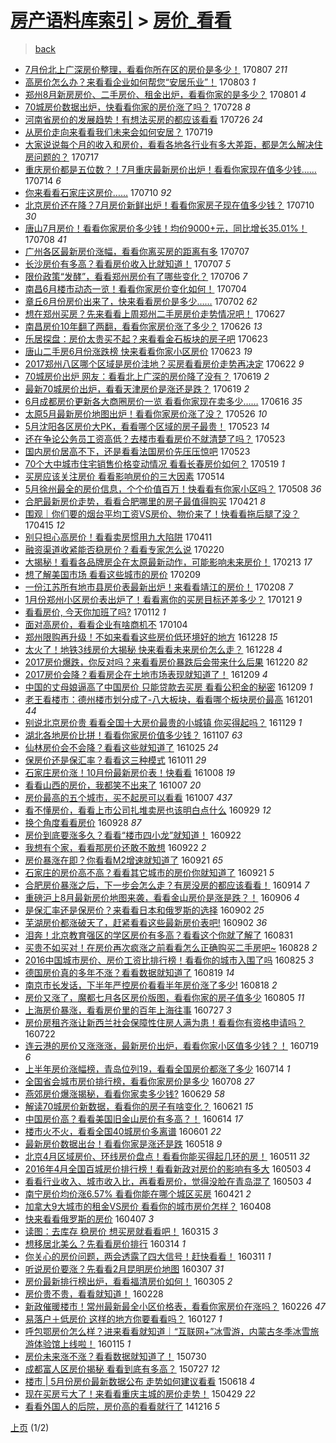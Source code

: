 [房产语料库索引](../../README.md)  > [房价_看看](房价_看看.md)
====
> [back](../README.md)

- [7月份北上广深房价整理，看看你所在区的房价是多少！](http://jkwz.applinzi.com/ittc/6999011529864004624.html#7%E6%9C%88%E4%BB%BD%E5%8C%97%E4%B8%8A%E5%B9%BF%E6%B7%B1%E6%88%BF%E4%BB%B7%E6%95%B4%E7%90%86%EF%BC%8C%E7%9C%8B%E7%9C%8B%E4%BD%A0%E6%89%80%E5%9C%A8%E5%8C%BA%E7%9A%84%E6%88%BF%E4%BB%B7%E6%98%AF%E5%A4%9A%E5%B0%91%EF%BC%81) 170807 *211* 
- [高房价怎么办？来看看企业如何帮您“安居乐业”！](http://jkwz.applinzi.com/ittc/6997655738905003024.html#%E9%AB%98%E6%88%BF%E4%BB%B7%E6%80%8E%E4%B9%88%E5%8A%9E%EF%BC%9F%E6%9D%A5%E7%9C%8B%E7%9C%8B%E4%BC%81%E4%B8%9A%E5%A6%82%E4%BD%95%E5%B8%AE%E6%82%A8%E2%80%9C%E5%AE%89%E5%B1%85%E4%B9%90%E4%B8%9A%E2%80%9D%EF%BC%81) 170803 *1* 
- [郑州8月新房房价、二手房价、租金出炉，看看你家的是多少？](http://jkwz.applinzi.com/ittc/6996923006172267537.html#%E9%83%91%E5%B7%9E8%E6%9C%88%E6%96%B0%E6%88%BF%E6%88%BF%E4%BB%B7%E3%80%81%E4%BA%8C%E6%89%8B%E6%88%BF%E4%BB%B7%E3%80%81%E7%A7%9F%E9%87%91%E5%87%BA%E7%82%89%EF%BC%8C%E7%9C%8B%E7%9C%8B%E4%BD%A0%E5%AE%B6%E7%9A%84%E6%98%AF%E5%A4%9A%E5%B0%91%EF%BC%9F) 170801 *4* 
- [70城房价数据出炉，快看看你家的房价涨了吗？](http://jkwz.applinzi.com/ittc/6995281346698937361.html#70%E5%9F%8E%E6%88%BF%E4%BB%B7%E6%95%B0%E6%8D%AE%E5%87%BA%E7%82%89%EF%BC%8C%E5%BF%AB%E7%9C%8B%E7%9C%8B%E4%BD%A0%E5%AE%B6%E7%9A%84%E6%88%BF%E4%BB%B7%E6%B6%A8%E4%BA%86%E5%90%97%EF%BC%9F) 170728 *8* 
- [河南省房价的发展趋势！有想法买房的都应该看看](http://jkwz.applinzi.com/ittc/6994569409912636433.html#%E6%B2%B3%E5%8D%97%E7%9C%81%E6%88%BF%E4%BB%B7%E7%9A%84%E5%8F%91%E5%B1%95%E8%B6%8B%E5%8A%BF%EF%BC%81%E6%9C%89%E6%83%B3%E6%B3%95%E4%B9%B0%E6%88%BF%E7%9A%84%E9%83%BD%E5%BA%94%E8%AF%A5%E7%9C%8B%E7%9C%8B) 170726 *24* 
- [从房价走向来看看我们未来会如何安居？](http://jkwz.applinzi.com/ittc/6992059319494116368.html#%E4%BB%8E%E6%88%BF%E4%BB%B7%E8%B5%B0%E5%90%91%E6%9D%A5%E7%9C%8B%E7%9C%8B%E6%88%91%E4%BB%AC%E6%9C%AA%E6%9D%A5%E4%BC%9A%E5%A6%82%E4%BD%95%E5%AE%89%E5%B1%85%EF%BC%9F) 170719  
- [大家说说每个月的收入和房价，看看各地各行业有多大差距，都是怎么解决住房问题的？](http://jkwz.applinzi.com/ittc/6991216980202619920.html#%E5%A4%A7%E5%AE%B6%E8%AF%B4%E8%AF%B4%E6%AF%8F%E4%B8%AA%E6%9C%88%E7%9A%84%E6%94%B6%E5%85%A5%E5%92%8C%E6%88%BF%E4%BB%B7%EF%BC%8C%E7%9C%8B%E7%9C%8B%E5%90%84%E5%9C%B0%E5%90%84%E8%A1%8C%E4%B8%9A%E6%9C%89%E5%A4%9A%E5%A4%A7%E5%B7%AE%E8%B7%9D%EF%BC%8C%E9%83%BD%E6%98%AF%E6%80%8E%E4%B9%88%E8%A7%A3%E5%86%B3%E4%BD%8F%E6%88%BF%E9%97%AE%E9%A2%98%E7%9A%84%EF%BC%9F) 170717  
- [重庆房价都是五位数？！7月重庆最新房价出炉！看看你家现在值多少钱……](http://jkwz.applinzi.com/ittc/6990134125766640656.html#%E9%87%8D%E5%BA%86%E6%88%BF%E4%BB%B7%E9%83%BD%E6%98%AF%E4%BA%94%E4%BD%8D%E6%95%B0%EF%BC%9F%EF%BC%817%E6%9C%88%E9%87%8D%E5%BA%86%E6%9C%80%E6%96%B0%E6%88%BF%E4%BB%B7%E5%87%BA%E7%82%89%EF%BC%81%E7%9C%8B%E7%9C%8B%E4%BD%A0%E5%AE%B6%E7%8E%B0%E5%9C%A8%E5%80%BC%E5%A4%9A%E5%B0%91%E9%92%B1%E2%80%A6%E2%80%A6) 170714 *6* 
- [你来看看石家庄这房价……](http://jkwz.applinzi.com/ittc/6988731239383958545.html#%E4%BD%A0%E6%9D%A5%E7%9C%8B%E7%9C%8B%E7%9F%B3%E5%AE%B6%E5%BA%84%E8%BF%99%E6%88%BF%E4%BB%B7%E2%80%A6%E2%80%A6) 170710 *92* 
- [北京房价还在降？7月房价新鲜出炉！看看你家房子现在值多少钱？](http://jkwz.applinzi.com/ittc/6988674612861600772.html#%E5%8C%97%E4%BA%AC%E6%88%BF%E4%BB%B7%E8%BF%98%E5%9C%A8%E9%99%8D%EF%BC%9F7%E6%9C%88%E6%88%BF%E4%BB%B7%E6%96%B0%E9%B2%9C%E5%87%BA%E7%82%89%EF%BC%81%E7%9C%8B%E7%9C%8B%E4%BD%A0%E5%AE%B6%E6%88%BF%E5%AD%90%E7%8E%B0%E5%9C%A8%E5%80%BC%E5%A4%9A%E5%B0%91%E9%92%B1%EF%BC%9F) 170710 *30* 
- [唐山7月房价！看看你家房价多少钱！均价9000+元，同比增长35.01%！](http://jkwz.applinzi.com/ittc/6987972591921677328.html#%E5%94%90%E5%B1%B17%E6%9C%88%E6%88%BF%E4%BB%B7%EF%BC%81%E7%9C%8B%E7%9C%8B%E4%BD%A0%E5%AE%B6%E6%88%BF%E4%BB%B7%E5%A4%9A%E5%B0%91%E9%92%B1%EF%BC%81%E5%9D%87%E4%BB%B79000%2B%E5%85%83%EF%BC%8C%E5%90%8C%E6%AF%94%E5%A2%9E%E9%95%BF35.01%25%EF%BC%81) 170708 *41* 
- [广州各区最新房价涨幅，看看你离买房的距离有多](http://jkwz.applinzi.com/ittc/6987566852778492933.html#%E5%B9%BF%E5%B7%9E%E5%90%84%E5%8C%BA%E6%9C%80%E6%96%B0%E6%88%BF%E4%BB%B7%E6%B6%A8%E5%B9%85%EF%BC%8C%E7%9C%8B%E7%9C%8B%E4%BD%A0%E7%A6%BB%E4%B9%B0%E6%88%BF%E7%9A%84%E8%B7%9D%E7%A6%BB%E6%9C%89%E5%A4%9A) 170707  
- [长沙房价有多高？看看房价收入比就知道！](http://jkwz.applinzi.com/ittc/6987552683542971396.html#%E9%95%BF%E6%B2%99%E6%88%BF%E4%BB%B7%E6%9C%89%E5%A4%9A%E9%AB%98%EF%BC%9F%E7%9C%8B%E7%9C%8B%E6%88%BF%E4%BB%B7%E6%94%B6%E5%85%A5%E6%AF%94%E5%B0%B1%E7%9F%A5%E9%81%93%EF%BC%81) 170707 *5* 
- [限价政策“发酵”，看看郑州房价有了哪些变化？](http://jkwz.applinzi.com/ittc/6987263790910276624.html#%E9%99%90%E4%BB%B7%E6%94%BF%E7%AD%96%E2%80%9C%E5%8F%91%E9%85%B5%E2%80%9D%EF%BC%8C%E7%9C%8B%E7%9C%8B%E9%83%91%E5%B7%9E%E6%88%BF%E4%BB%B7%E6%9C%89%E4%BA%86%E5%93%AA%E4%BA%9B%E5%8F%98%E5%8C%96%EF%BC%9F) 170706 *7* 
- [南昌6月楼市动态一览！看看你家房价变化如何！](http://jkwz.applinzi.com/ittc/6986496504595219461.html#%E5%8D%97%E6%98%8C6%E6%9C%88%E6%A5%BC%E5%B8%82%E5%8A%A8%E6%80%81%E4%B8%80%E8%A7%88%EF%BC%81%E7%9C%8B%E7%9C%8B%E4%BD%A0%E5%AE%B6%E6%88%BF%E4%BB%B7%E5%8F%98%E5%8C%96%E5%A6%82%E4%BD%95%EF%BC%81) 170704  
- [章丘6月份房价出来了，快来看看房价是多少……](http://jkwz.applinzi.com/ittc/6985653812692780036.html#%E7%AB%A0%E4%B8%986%E6%9C%88%E4%BB%BD%E6%88%BF%E4%BB%B7%E5%87%BA%E6%9D%A5%E4%BA%86%EF%BC%8C%E5%BF%AB%E6%9D%A5%E7%9C%8B%E7%9C%8B%E6%88%BF%E4%BB%B7%E6%98%AF%E5%A4%9A%E5%B0%91%E2%80%A6%E2%80%A6) 170702 *62* 
- [想在郑州买房？先来看看上周郑州二手房房价走势情况吧！](http://jkwz.applinzi.com/ittc/6983781991513064452.html#%E6%83%B3%E5%9C%A8%E9%83%91%E5%B7%9E%E4%B9%B0%E6%88%BF%EF%BC%9F%E5%85%88%E6%9D%A5%E7%9C%8B%E7%9C%8B%E4%B8%8A%E5%91%A8%E9%83%91%E5%B7%9E%E4%BA%8C%E6%89%8B%E6%88%BF%E6%88%BF%E4%BB%B7%E8%B5%B0%E5%8A%BF%E6%83%85%E5%86%B5%E5%90%A7%EF%BC%81) 170627  
- [南昌房价10年翻了两翻，看看你家房价涨了多少？](http://jkwz.applinzi.com/ittc/6983532486377079812.html#%E5%8D%97%E6%98%8C%E6%88%BF%E4%BB%B710%E5%B9%B4%E7%BF%BB%E4%BA%86%E4%B8%A4%E7%BF%BB%EF%BC%8C%E7%9C%8B%E7%9C%8B%E4%BD%A0%E5%AE%B6%E6%88%BF%E4%BB%B7%E6%B6%A8%E4%BA%86%E5%A4%9A%E5%B0%91%EF%BC%9F) 170626 *13* 
- [乐居探盘：房价太贵买不起？来看看金石板块的房子吧](http://jkwz.applinzi.com/ittc/6982391780874912772.html#%E4%B9%90%E5%B1%85%E6%8E%A2%E7%9B%98%EF%BC%9A%E6%88%BF%E4%BB%B7%E5%A4%AA%E8%B4%B5%E4%B9%B0%E4%B8%8D%E8%B5%B7%EF%BC%9F%E6%9D%A5%E7%9C%8B%E7%9C%8B%E9%87%91%E7%9F%B3%E6%9D%BF%E5%9D%97%E7%9A%84%E6%88%BF%E5%AD%90%E5%90%A7) 170623  
- [唐山二手房6月份涨跌榜 快来看看你家小区房价](http://jkwz.applinzi.com/ittc/6982333783029056516.html#%E5%94%90%E5%B1%B1%E4%BA%8C%E6%89%8B%E6%88%BF6%E6%9C%88%E4%BB%BD%E6%B6%A8%E8%B7%8C%E6%A6%9C+%E5%BF%AB%E6%9D%A5%E7%9C%8B%E7%9C%8B%E4%BD%A0%E5%AE%B6%E5%B0%8F%E5%8C%BA%E6%88%BF%E4%BB%B7) 170623 *19* 
- [2017郑州八区哪个区域是房价洼地？买房看看房价走势再决定](http://jkwz.applinzi.com/ittc/6981920665744458756.html#2017%E9%83%91%E5%B7%9E%E5%85%AB%E5%8C%BA%E5%93%AA%E4%B8%AA%E5%8C%BA%E5%9F%9F%E6%98%AF%E6%88%BF%E4%BB%B7%E6%B4%BC%E5%9C%B0%EF%BC%9F%E4%B9%B0%E6%88%BF%E7%9C%8B%E7%9C%8B%E6%88%BF%E4%BB%B7%E8%B5%B0%E5%8A%BF%E5%86%8D%E5%86%B3%E5%AE%9A) 170622 *9* 
- [70城房价出炉 网友：看看北上广深的房价降了没有？](http://jkwz.applinzi.com/ittc/6980998562513945604.html#70%E5%9F%8E%E6%88%BF%E4%BB%B7%E5%87%BA%E7%82%89+%E7%BD%91%E5%8F%8B%EF%BC%9A%E7%9C%8B%E7%9C%8B%E5%8C%97%E4%B8%8A%E5%B9%BF%E6%B7%B1%E7%9A%84%E6%88%BF%E4%BB%B7%E9%99%8D%E4%BA%86%E6%B2%A1%E6%9C%89%EF%BC%9F) 170619 *2* 
- [最新70城房价出炉，看看天津房价是涨还是跌？](http://jkwz.applinzi.com/ittc/6980956560430728197.html#%E6%9C%80%E6%96%B070%E5%9F%8E%E6%88%BF%E4%BB%B7%E5%87%BA%E7%82%89%EF%BC%8C%E7%9C%8B%E7%9C%8B%E5%A4%A9%E6%B4%A5%E6%88%BF%E4%BB%B7%E6%98%AF%E6%B6%A8%E8%BF%98%E6%98%AF%E8%B7%8C%EF%BC%9F) 170619 *2* 
- [6月成都房价更新各大商圈房价一览 看看你家现在卖多少……](http://jkwz.applinzi.com/ittc/6979700292537811972.html#6%E6%9C%88%E6%88%90%E9%83%BD%E6%88%BF%E4%BB%B7%E6%9B%B4%E6%96%B0%E5%90%84%E5%A4%A7%E5%95%86%E5%9C%88%E6%88%BF%E4%BB%B7%E4%B8%80%E8%A7%88+%E7%9C%8B%E7%9C%8B%E4%BD%A0%E5%AE%B6%E7%8E%B0%E5%9C%A8%E5%8D%96%E5%A4%9A%E5%B0%91%E2%80%A6%E2%80%A6) 170616 *35* 
- [太原5月最新房价地图出炉！看看你家房价涨了没？](http://jkwz.applinzi.com/ittc/6971972924176073732.html#%E5%A4%AA%E5%8E%9F5%E6%9C%88%E6%9C%80%E6%96%B0%E6%88%BF%E4%BB%B7%E5%9C%B0%E5%9B%BE%E5%87%BA%E7%82%89%EF%BC%81%E7%9C%8B%E7%9C%8B%E4%BD%A0%E5%AE%B6%E6%88%BF%E4%BB%B7%E6%B6%A8%E4%BA%86%E6%B2%A1%EF%BC%9F) 170526 *10* 
- [5月沈阳各区房价大PK，看看哪个区域的房子最贵！](http://jkwz.applinzi.com/ittc/6970900868088988676.html#5%E6%9C%88%E6%B2%88%E9%98%B3%E5%90%84%E5%8C%BA%E6%88%BF%E4%BB%B7%E5%A4%A7PK%EF%BC%8C%E7%9C%8B%E7%9C%8B%E5%93%AA%E4%B8%AA%E5%8C%BA%E5%9F%9F%E7%9A%84%E6%88%BF%E5%AD%90%E6%9C%80%E8%B4%B5%EF%BC%81) 170523 *14* 
- [还在争论公务员工资高低？去楼市看看房价不就清楚了吗？](http://jkwz.applinzi.com/ittc/6970875167923241988.html#%E8%BF%98%E5%9C%A8%E4%BA%89%E8%AE%BA%E5%85%AC%E5%8A%A1%E5%91%98%E5%B7%A5%E8%B5%84%E9%AB%98%E4%BD%8E%EF%BC%9F%E5%8E%BB%E6%A5%BC%E5%B8%82%E7%9C%8B%E7%9C%8B%E6%88%BF%E4%BB%B7%E4%B8%8D%E5%B0%B1%E6%B8%85%E6%A5%9A%E4%BA%86%E5%90%97%EF%BC%9F) 170523  
- [国内房价居高不下，还是看看法国房价先压压惊吧](http://jkwz.applinzi.com/ittc/6970606183093109764.html#%E5%9B%BD%E5%86%85%E6%88%BF%E4%BB%B7%E5%B1%85%E9%AB%98%E4%B8%8D%E4%B8%8B%EF%BC%8C%E8%BF%98%E6%98%AF%E7%9C%8B%E7%9C%8B%E6%B3%95%E5%9B%BD%E6%88%BF%E4%BB%B7%E5%85%88%E5%8E%8B%E5%8E%8B%E6%83%8A%E5%90%A7) 170523  
- [70个大中城市住宅销售价格变动情况 看看长春房价如何？](http://jkwz.applinzi.com/ittc/6969311189099086852.html#70%E4%B8%AA%E5%A4%A7%E4%B8%AD%E5%9F%8E%E5%B8%82%E4%BD%8F%E5%AE%85%E9%94%80%E5%94%AE%E4%BB%B7%E6%A0%BC%E5%8F%98%E5%8A%A8%E6%83%85%E5%86%B5+%E7%9C%8B%E7%9C%8B%E9%95%BF%E6%98%A5%E6%88%BF%E4%BB%B7%E5%A6%82%E4%BD%95%EF%BC%9F) 170519 *1* 
- [买房应该关注房价 看看影响房价的三大因素](http://jkwz.applinzi.com/ittc/6967631825001251845.html#%E4%B9%B0%E6%88%BF%E5%BA%94%E8%AF%A5%E5%85%B3%E6%B3%A8%E6%88%BF%E4%BB%B7+%E7%9C%8B%E7%9C%8B%E5%BD%B1%E5%93%8D%E6%88%BF%E4%BB%B7%E7%9A%84%E4%B8%89%E5%A4%A7%E5%9B%A0%E7%B4%A0) 170514  
- [5月徐州最全的房价信息，个个价值百万！快看看有你家小区吗？](http://jkwz.applinzi.com/ittc/6965352910379549701.html#5%E6%9C%88%E5%BE%90%E5%B7%9E%E6%9C%80%E5%85%A8%E7%9A%84%E6%88%BF%E4%BB%B7%E4%BF%A1%E6%81%AF%EF%BC%8C%E4%B8%AA%E4%B8%AA%E4%BB%B7%E5%80%BC%E7%99%BE%E4%B8%87%EF%BC%81%E5%BF%AB%E7%9C%8B%E7%9C%8B%E6%9C%89%E4%BD%A0%E5%AE%B6%E5%B0%8F%E5%8C%BA%E5%90%97%EF%BC%9F) 170508 *36* 
- [合肥最新房价走势，看看合肥哪里的房子最值得购买](http://jkwz.applinzi.com/ittc/6958909140863812613.html#%E5%90%88%E8%82%A5%E6%9C%80%E6%96%B0%E6%88%BF%E4%BB%B7%E8%B5%B0%E5%8A%BF%EF%BC%8C%E7%9C%8B%E7%9C%8B%E5%90%88%E8%82%A5%E5%93%AA%E9%87%8C%E7%9A%84%E6%88%BF%E5%AD%90%E6%9C%80%E5%80%BC%E5%BE%97%E8%B4%AD%E4%B9%B0) 170421 *8* 
- [围观｜你们要的烟台平均工资VS房价、物价来了！快看看拖后腿了没？](http://jkwz.applinzi.com/ittc/6956767148008539141.html#%E5%9B%B4%E8%A7%82%EF%BD%9C%E4%BD%A0%E4%BB%AC%E8%A6%81%E7%9A%84%E7%83%9F%E5%8F%B0%E5%B9%B3%E5%9D%87%E5%B7%A5%E8%B5%84VS%E6%88%BF%E4%BB%B7%E3%80%81%E7%89%A9%E4%BB%B7%E6%9D%A5%E4%BA%86%EF%BC%81%E5%BF%AB%E7%9C%8B%E7%9C%8B%E6%8B%96%E5%90%8E%E8%85%BF%E4%BA%86%E6%B2%A1%EF%BC%9F) 170415 *12* 
- [别只担心高房价！看看卖房惯用九大陷阱](http://jkwz.applinzi.com/ittc/6955289101283623940.html#%E5%88%AB%E5%8F%AA%E6%8B%85%E5%BF%83%E9%AB%98%E6%88%BF%E4%BB%B7%EF%BC%81%E7%9C%8B%E7%9C%8B%E5%8D%96%E6%88%BF%E6%83%AF%E7%94%A8%E4%B9%9D%E5%A4%A7%E9%99%B7%E9%98%B1) 170411  
- [融资渠道收紧能否稳房价？看看专家怎么说](http://jkwz.applinzi.com/ittc/6936781783365583877.html#%E8%9E%8D%E8%B5%84%E6%B8%A0%E9%81%93%E6%94%B6%E7%B4%A7%E8%83%BD%E5%90%A6%E7%A8%B3%E6%88%BF%E4%BB%B7%EF%BC%9F%E7%9C%8B%E7%9C%8B%E4%B8%93%E5%AE%B6%E6%80%8E%E4%B9%88%E8%AF%B4) 170220  
- [大揭秘！看看各品牌房企在太原最新动作，可能影响未来房价！](http://jkwz.applinzi.com/ittc/6934053788888597509.html#%E5%A4%A7%E6%8F%AD%E7%A7%98%EF%BC%81%E7%9C%8B%E7%9C%8B%E5%90%84%E5%93%81%E7%89%8C%E6%88%BF%E4%BC%81%E5%9C%A8%E5%A4%AA%E5%8E%9F%E6%9C%80%E6%96%B0%E5%8A%A8%E4%BD%9C%EF%BC%8C%E5%8F%AF%E8%83%BD%E5%BD%B1%E5%93%8D%E6%9C%AA%E6%9D%A5%E6%88%BF%E4%BB%B7%EF%BC%81) 170213 *17* 
- [想了解美国市场 看看这些城市的房价](http://jkwz.applinzi.com/ittc/6932565566719263749.html#%E6%83%B3%E4%BA%86%E8%A7%A3%E7%BE%8E%E5%9B%BD%E5%B8%82%E5%9C%BA+%E7%9C%8B%E7%9C%8B%E8%BF%99%E4%BA%9B%E5%9F%8E%E5%B8%82%E7%9A%84%E6%88%BF%E4%BB%B7) 170209  
- [一份江苏所有地市县房价表最新出炉！来看看靖江的房价！](http://jkwz.applinzi.com/ittc/6932307036384789508.html#%E4%B8%80%E4%BB%BD%E6%B1%9F%E8%8B%8F%E6%89%80%E6%9C%89%E5%9C%B0%E5%B8%82%E5%8E%BF%E6%88%BF%E4%BB%B7%E8%A1%A8%E6%9C%80%E6%96%B0%E5%87%BA%E7%82%89%EF%BC%81%E6%9D%A5%E7%9C%8B%E7%9C%8B%E9%9D%96%E6%B1%9F%E7%9A%84%E6%88%BF%E4%BB%B7%EF%BC%81) 170208 *7* 
- [1月份郑州小区房价表出炉了！看看离你的买房目标还差多少？](http://jkwz.applinzi.com/ittc/6925524734866621445.html#1%E6%9C%88%E4%BB%BD%E9%83%91%E5%B7%9E%E5%B0%8F%E5%8C%BA%E6%88%BF%E4%BB%B7%E8%A1%A8%E5%87%BA%E7%82%89%E4%BA%86%EF%BC%81%E7%9C%8B%E7%9C%8B%E7%A6%BB%E4%BD%A0%E7%9A%84%E4%B9%B0%E6%88%BF%E7%9B%AE%E6%A0%87%E8%BF%98%E5%B7%AE%E5%A4%9A%E5%B0%91%EF%BC%9F) 170121 *9* 
- [看看房价, 今天你加班了吗?](http://jkwz.applinzi.com/ittc/6922184459511399428.html#%E7%9C%8B%E7%9C%8B%E6%88%BF%E4%BB%B7%2C+%E4%BB%8A%E5%A4%A9%E4%BD%A0%E5%8A%A0%E7%8F%AD%E4%BA%86%E5%90%97%3F) 170112 *1* 
- [面对高房价，看看企业有啥商机不](http://jkwz.applinzi.com/ittc/6919319212228346884.html#%E9%9D%A2%E5%AF%B9%E9%AB%98%E6%88%BF%E4%BB%B7%EF%BC%8C%E7%9C%8B%E7%9C%8B%E4%BC%81%E4%B8%9A%E6%9C%89%E5%95%A5%E5%95%86%E6%9C%BA%E4%B8%8D) 170104  
- [郑州限购再升级！不如来看看这些房价低环境好的地方](http://jkwz.applinzi.com/ittc/6916635744872694788.html#%E9%83%91%E5%B7%9E%E9%99%90%E8%B4%AD%E5%86%8D%E5%8D%87%E7%BA%A7%EF%BC%81%E4%B8%8D%E5%A6%82%E6%9D%A5%E7%9C%8B%E7%9C%8B%E8%BF%99%E4%BA%9B%E6%88%BF%E4%BB%B7%E4%BD%8E%E7%8E%AF%E5%A2%83%E5%A5%BD%E7%9A%84%E5%9C%B0%E6%96%B9) 161228 *15* 
- [太火了！地铁3线房价大揭秘 快来看看未来房价怎么走？](http://jkwz.applinzi.com/ittc/6916604501833548804.html#%E5%A4%AA%E7%81%AB%E4%BA%86%EF%BC%81%E5%9C%B0%E9%93%813%E7%BA%BF%E6%88%BF%E4%BB%B7%E5%A4%A7%E6%8F%AD%E7%A7%98+%E5%BF%AB%E6%9D%A5%E7%9C%8B%E7%9C%8B%E6%9C%AA%E6%9D%A5%E6%88%BF%E4%BB%B7%E6%80%8E%E4%B9%88%E8%B5%B0%EF%BC%9F) 161228 *4* 
- [2017房价爆跌，你反对吗？来看看房价暴跌后会带来什么后果](http://jkwz.applinzi.com/ittc/6911158410203890692.html#2017%E6%88%BF%E4%BB%B7%E7%88%86%E8%B7%8C%EF%BC%8C%E4%BD%A0%E5%8F%8D%E5%AF%B9%E5%90%97%EF%BC%9F%E6%9D%A5%E7%9C%8B%E7%9C%8B%E6%88%BF%E4%BB%B7%E6%9A%B4%E8%B7%8C%E5%90%8E%E4%BC%9A%E5%B8%A6%E6%9D%A5%E4%BB%80%E4%B9%88%E5%90%8E%E6%9E%9C) 161220 *82* 
- [2017房价会降？看看房企在土地市场表现就知道了！](http://jkwz.applinzi.com/ittc/6909659563501814789.html#2017%E6%88%BF%E4%BB%B7%E4%BC%9A%E9%99%8D%EF%BC%9F%E7%9C%8B%E7%9C%8B%E6%88%BF%E4%BC%81%E5%9C%A8%E5%9C%9F%E5%9C%B0%E5%B8%82%E5%9C%BA%E8%A1%A8%E7%8E%B0%E5%B0%B1%E7%9F%A5%E9%81%93%E4%BA%86%EF%BC%81) 161209 *4* 
- [中国的丈母娘逼高了中国房价 只能贷款去买房 看看公积金的秘密](http://jkwz.applinzi.com/ittc/6905958083976496132.html#%E4%B8%AD%E5%9B%BD%E7%9A%84%E4%B8%88%E6%AF%8D%E5%A8%98%E9%80%BC%E9%AB%98%E4%BA%86%E4%B8%AD%E5%9B%BD%E6%88%BF%E4%BB%B7+%E5%8F%AA%E8%83%BD%E8%B4%B7%E6%AC%BE%E5%8E%BB%E4%B9%B0%E6%88%BF+%E7%9C%8B%E7%9C%8B%E5%85%AC%E7%A7%AF%E9%87%91%E7%9A%84%E7%A7%98%E5%AF%86) 161209 *1* 
- [老王看楼市：德州楼市划分成了-八大板块，看看哪个板块房价最高](http://jkwz.applinzi.com/ittc/6906779424334021637.html#%E8%80%81%E7%8E%8B%E7%9C%8B%E6%A5%BC%E5%B8%82%EF%BC%9A%E5%BE%B7%E5%B7%9E%E6%A5%BC%E5%B8%82%E5%88%92%E5%88%86%E6%88%90%E4%BA%86-%E5%85%AB%E5%A4%A7%E6%9D%BF%E5%9D%97%EF%BC%8C%E7%9C%8B%E7%9C%8B%E5%93%AA%E4%B8%AA%E6%9D%BF%E5%9D%97%E6%88%BF%E4%BB%B7%E6%9C%80%E9%AB%98) 161201 *44* 
- [别说北京房价贵 看看全国十大房价最贵的小城镇 你买得起吗？](http://jkwz.applinzi.com/ittc/6905866591303894021.html#%E5%88%AB%E8%AF%B4%E5%8C%97%E4%BA%AC%E6%88%BF%E4%BB%B7%E8%B4%B5+%E7%9C%8B%E7%9C%8B%E5%85%A8%E5%9B%BD%E5%8D%81%E5%A4%A7%E6%88%BF%E4%BB%B7%E6%9C%80%E8%B4%B5%E7%9A%84%E5%B0%8F%E5%9F%8E%E9%95%87+%E4%BD%A0%E4%B9%B0%E5%BE%97%E8%B5%B7%E5%90%97%EF%BC%9F) 161129 *1* 
- [湖北各地房价比拼！看看你家房价值多少钱？](http://jkwz.applinzi.com/ittc/6897775527204504581.html#%E6%B9%96%E5%8C%97%E5%90%84%E5%9C%B0%E6%88%BF%E4%BB%B7%E6%AF%94%E6%8B%BC%EF%BC%81%E7%9C%8B%E7%9C%8B%E4%BD%A0%E5%AE%B6%E6%88%BF%E4%BB%B7%E5%80%BC%E5%A4%9A%E5%B0%91%E9%92%B1%EF%BC%9F) 161107 *63* 
- [仙林房价会不会降？看看这些就知道了](http://jkwz.applinzi.com/ittc/6893045479595574276.html#%E4%BB%99%E6%9E%97%E6%88%BF%E4%BB%B7%E4%BC%9A%E4%B8%8D%E4%BC%9A%E9%99%8D%EF%BC%9F%E7%9C%8B%E7%9C%8B%E8%BF%99%E4%BA%9B%E5%B0%B1%E7%9F%A5%E9%81%93%E4%BA%86) 161025 *24* 
- [保房价还是保汇率？看看这三种模式](http://jkwz.applinzi.com/ittc/6887695688091059205.html#%E4%BF%9D%E6%88%BF%E4%BB%B7%E8%BF%98%E6%98%AF%E4%BF%9D%E6%B1%87%E7%8E%87%EF%BC%9F%E7%9C%8B%E7%9C%8B%E8%BF%99%E4%B8%89%E7%A7%8D%E6%A8%A1%E5%BC%8F) 161011 *29* 
- [石家庄房价涨！10月份最新房价表！快看看](http://jkwz.applinzi.com/ittc/6886638909940827141.html#%E7%9F%B3%E5%AE%B6%E5%BA%84%E6%88%BF%E4%BB%B7%E6%B6%A8%EF%BC%8110%E6%9C%88%E4%BB%BD%E6%9C%80%E6%96%B0%E6%88%BF%E4%BB%B7%E8%A1%A8%EF%BC%81%E5%BF%AB%E7%9C%8B%E7%9C%8B) 161008 *19* 
- [看看山西的房价，我都笑不出来了](http://jkwz.applinzi.com/ittc/6886388406497575940.html#%E7%9C%8B%E7%9C%8B%E5%B1%B1%E8%A5%BF%E7%9A%84%E6%88%BF%E4%BB%B7%EF%BC%8C%E6%88%91%E9%83%BD%E7%AC%91%E4%B8%8D%E5%87%BA%E6%9D%A5%E4%BA%86) 161007 *20* 
- [房价最高的五个城市，买不起房可以看看](http://jkwz.applinzi.com/ittc/6886232066038957060.html#%E6%88%BF%E4%BB%B7%E6%9C%80%E9%AB%98%E7%9A%84%E4%BA%94%E4%B8%AA%E5%9F%8E%E5%B8%82%EF%BC%8C%E4%B9%B0%E4%B8%8D%E8%B5%B7%E6%88%BF%E5%8F%AF%E4%BB%A5%E7%9C%8B%E7%9C%8B) 161007 *437* 
- [看不懂房价，看看上市公司扎堆卖房也该明白点什么](http://jkwz.applinzi.com/ittc/6883206724676224004.html#%E7%9C%8B%E4%B8%8D%E6%87%82%E6%88%BF%E4%BB%B7%EF%BC%8C%E7%9C%8B%E7%9C%8B%E4%B8%8A%E5%B8%82%E5%85%AC%E5%8F%B8%E6%89%8E%E5%A0%86%E5%8D%96%E6%88%BF%E4%B9%9F%E8%AF%A5%E6%98%8E%E7%99%BD%E7%82%B9%E4%BB%80%E4%B9%88) 160929 *12* 
- [换个角度看看房价](http://jkwz.applinzi.com/ittc/6883054512163521541.html#%E6%8D%A2%E4%B8%AA%E8%A7%92%E5%BA%A6%E7%9C%8B%E7%9C%8B%E6%88%BF%E4%BB%B7) 160928 *87* 
- [房价到底要涨多久？看看“楼市四小龙”就知道！](http://jkwz.applinzi.com/ittc/6880623729503110148.html#%E6%88%BF%E4%BB%B7%E5%88%B0%E5%BA%95%E8%A6%81%E6%B6%A8%E5%A4%9A%E4%B9%85%EF%BC%9F%E7%9C%8B%E7%9C%8B%E2%80%9C%E6%A5%BC%E5%B8%82%E5%9B%9B%E5%B0%8F%E9%BE%99%E2%80%9D%E5%B0%B1%E7%9F%A5%E9%81%93%EF%BC%81) 160922  
- [我想有个家，看看那房价还敢不敢想](http://jkwz.applinzi.com/ittc/6880605486512079876.html#%E6%88%91%E6%83%B3%E6%9C%89%E4%B8%AA%E5%AE%B6%EF%BC%8C%E7%9C%8B%E7%9C%8B%E9%82%A3%E6%88%BF%E4%BB%B7%E8%BF%98%E6%95%A2%E4%B8%8D%E6%95%A2%E6%83%B3) 160922 *2* 
- [房价暴涨在即？你看看M2增速就知道了](http://jkwz.applinzi.com/ittc/6880379775729796100.html#%E6%88%BF%E4%BB%B7%E6%9A%B4%E6%B6%A8%E5%9C%A8%E5%8D%B3%EF%BC%9F%E4%BD%A0%E7%9C%8B%E7%9C%8BM2%E5%A2%9E%E9%80%9F%E5%B0%B1%E7%9F%A5%E9%81%93%E4%BA%86) 160921 *65* 
- [石家庄的房价高不高？看看其它城市的房价你就知道了](http://jkwz.applinzi.com/ittc/6880237366849045508.html#%E7%9F%B3%E5%AE%B6%E5%BA%84%E7%9A%84%E6%88%BF%E4%BB%B7%E9%AB%98%E4%B8%8D%E9%AB%98%EF%BC%9F%E7%9C%8B%E7%9C%8B%E5%85%B6%E5%AE%83%E5%9F%8E%E5%B8%82%E7%9A%84%E6%88%BF%E4%BB%B7%E4%BD%A0%E5%B0%B1%E7%9F%A5%E9%81%93%E4%BA%86) 160921 *5* 
- [合肥房价暴涨之后，下一步会怎么走？有房没房的都应该看看！](http://jkwz.applinzi.com/ittc/6877640664552047621.html#%E5%90%88%E8%82%A5%E6%88%BF%E4%BB%B7%E6%9A%B4%E6%B6%A8%E4%B9%8B%E5%90%8E%EF%BC%8C%E4%B8%8B%E4%B8%80%E6%AD%A5%E4%BC%9A%E6%80%8E%E4%B9%88%E8%B5%B0%EF%BC%9F%E6%9C%89%E6%88%BF%E6%B2%A1%E6%88%BF%E7%9A%84%E9%83%BD%E5%BA%94%E8%AF%A5%E7%9C%8B%E7%9C%8B%EF%BC%81) 160914 *7* 
- [重磅沪上8月最新房价地图来袭，看看金山房价是涨是跌？！](http://jkwz.applinzi.com/ittc/6874738731772298245.html#%E9%87%8D%E7%A3%85%E6%B2%AA%E4%B8%8A8%E6%9C%88%E6%9C%80%E6%96%B0%E6%88%BF%E4%BB%B7%E5%9C%B0%E5%9B%BE%E6%9D%A5%E8%A2%AD%EF%BC%8C%E7%9C%8B%E7%9C%8B%E9%87%91%E5%B1%B1%E6%88%BF%E4%BB%B7%E6%98%AF%E6%B6%A8%E6%98%AF%E8%B7%8C%EF%BC%9F%EF%BC%81) 160906 *4* 
- [是保汇率还是保房价？来看看日本和俄罗斯的选择](http://jkwz.applinzi.com/ittc/6873297361014621188.html#%E6%98%AF%E4%BF%9D%E6%B1%87%E7%8E%87%E8%BF%98%E6%98%AF%E4%BF%9D%E6%88%BF%E4%BB%B7%EF%BC%9F%E6%9D%A5%E7%9C%8B%E7%9C%8B%E6%97%A5%E6%9C%AC%E5%92%8C%E4%BF%84%E7%BD%97%E6%96%AF%E7%9A%84%E9%80%89%E6%8B%A9) 160902 *25* 
- [芜湖房价都涨破天了，赶紧看看这些最新房价表吧!](http://jkwz.applinzi.com/ittc/6873183495643464709.html#%E8%8A%9C%E6%B9%96%E6%88%BF%E4%BB%B7%E9%83%BD%E6%B6%A8%E7%A0%B4%E5%A4%A9%E4%BA%86%EF%BC%8C%E8%B5%B6%E7%B4%A7%E7%9C%8B%E7%9C%8B%E8%BF%99%E4%BA%9B%E6%9C%80%E6%96%B0%E6%88%BF%E4%BB%B7%E8%A1%A8%E5%90%A7%21) 160902 *36* 
- [泪奔！北京教育强区的学区房价有多高？看看这个你就了解了](http://jkwz.applinzi.com/ittc/6872588236689507332.html#%E6%B3%AA%E5%A5%94%EF%BC%81%E5%8C%97%E4%BA%AC%E6%95%99%E8%82%B2%E5%BC%BA%E5%8C%BA%E7%9A%84%E5%AD%A6%E5%8C%BA%E6%88%BF%E4%BB%B7%E6%9C%89%E5%A4%9A%E9%AB%98%EF%BC%9F%E7%9C%8B%E7%9C%8B%E8%BF%99%E4%B8%AA%E4%BD%A0%E5%B0%B1%E4%BA%86%E8%A7%A3%E4%BA%86) 160831  
- [买贵不如买对！在房价再次疯涨之前看看怎么正确购买二手房吧~](http://jkwz.applinzi.com/ittc/6871429841676665860.html#%E4%B9%B0%E8%B4%B5%E4%B8%8D%E5%A6%82%E4%B9%B0%E5%AF%B9%EF%BC%81%E5%9C%A8%E6%88%BF%E4%BB%B7%E5%86%8D%E6%AC%A1%E7%96%AF%E6%B6%A8%E4%B9%8B%E5%89%8D%E7%9C%8B%E7%9C%8B%E6%80%8E%E4%B9%88%E6%AD%A3%E7%A1%AE%E8%B4%AD%E4%B9%B0%E4%BA%8C%E6%89%8B%E6%88%BF%E5%90%A7%7E) 160828 *2* 
- [2016中国城市房价、房价工资比排行榜！看看你的城市入围了吗](http://jkwz.applinzi.com/ittc/6870373845856420868.html#2016%E4%B8%AD%E5%9B%BD%E5%9F%8E%E5%B8%82%E6%88%BF%E4%BB%B7%E3%80%81%E6%88%BF%E4%BB%B7%E5%B7%A5%E8%B5%84%E6%AF%94%E6%8E%92%E8%A1%8C%E6%A6%9C%EF%BC%81%E7%9C%8B%E7%9C%8B%E4%BD%A0%E7%9A%84%E5%9F%8E%E5%B8%82%E5%85%A5%E5%9B%B4%E4%BA%86%E5%90%97) 160825 *3* 
- [德国房价真的多年不涨？看看数据就知道了](http://jkwz.applinzi.com/ittc/6868049064523990021.html#%E5%BE%B7%E5%9B%BD%E6%88%BF%E4%BB%B7%E7%9C%9F%E7%9A%84%E5%A4%9A%E5%B9%B4%E4%B8%8D%E6%B6%A8%EF%BC%9F%E7%9C%8B%E7%9C%8B%E6%95%B0%E6%8D%AE%E5%B0%B1%E7%9F%A5%E9%81%93%E4%BA%86) 160819 *14* 
- [南京市长发话，下半年严控房价看看半年房价涨了多少!](http://jkwz.applinzi.com/ittc/6867621574739493893.html#%E5%8D%97%E4%BA%AC%E5%B8%82%E9%95%BF%E5%8F%91%E8%AF%9D%EF%BC%8C%E4%B8%8B%E5%8D%8A%E5%B9%B4%E4%B8%A5%E6%8E%A7%E6%88%BF%E4%BB%B7%E7%9C%8B%E7%9C%8B%E5%8D%8A%E5%B9%B4%E6%88%BF%E4%BB%B7%E6%B6%A8%E4%BA%86%E5%A4%9A%E5%B0%91%21) 160818 *2* 
- [房价又涨了，魔都七月各区房价版图，看看你家的房子值多少](http://jkwz.applinzi.com/ittc/6862890207258608644.html#%E6%88%BF%E4%BB%B7%E5%8F%88%E6%B6%A8%E4%BA%86%EF%BC%8C%E9%AD%94%E9%83%BD%E4%B8%83%E6%9C%88%E5%90%84%E5%8C%BA%E6%88%BF%E4%BB%B7%E7%89%88%E5%9B%BE%EF%BC%8C%E7%9C%8B%E7%9C%8B%E4%BD%A0%E5%AE%B6%E7%9A%84%E6%88%BF%E5%AD%90%E5%80%BC%E5%A4%9A%E5%B0%91) 160805 *11* 
- [上海房价暴涨，看看房价里的百年上海往事](http://jkwz.applinzi.com/ittc/6859664705194558468.html#%E4%B8%8A%E6%B5%B7%E6%88%BF%E4%BB%B7%E6%9A%B4%E6%B6%A8%EF%BC%8C%E7%9C%8B%E7%9C%8B%E6%88%BF%E4%BB%B7%E9%87%8C%E7%9A%84%E7%99%BE%E5%B9%B4%E4%B8%8A%E6%B5%B7%E5%BE%80%E4%BA%8B) 160727 *3* 
- [房价房租齐涨让新西兰社会保障性住房人满为患！看看你有资格申请吗？](http://jkwz.applinzi.com/ittc/6857672247661298692.html#%E6%88%BF%E4%BB%B7%E6%88%BF%E7%A7%9F%E9%BD%90%E6%B6%A8%E8%AE%A9%E6%96%B0%E8%A5%BF%E5%85%B0%E7%A4%BE%E4%BC%9A%E4%BF%9D%E9%9A%9C%E6%80%A7%E4%BD%8F%E6%88%BF%E4%BA%BA%E6%BB%A1%E4%B8%BA%E6%82%A3%EF%BC%81%E7%9C%8B%E7%9C%8B%E4%BD%A0%E6%9C%89%E8%B5%84%E6%A0%BC%E7%94%B3%E8%AF%B7%E5%90%97%EF%BC%9F) 160722  
- [连云港的房价又涨涨涨，最新房价出炉，看看你家小区值多少钱？！](http://jkwz.applinzi.com/ittc/6856513154531722245.html#%E8%BF%9E%E4%BA%91%E6%B8%AF%E7%9A%84%E6%88%BF%E4%BB%B7%E5%8F%88%E6%B6%A8%E6%B6%A8%E6%B6%A8%EF%BC%8C%E6%9C%80%E6%96%B0%E6%88%BF%E4%BB%B7%E5%87%BA%E7%82%89%EF%BC%8C%E7%9C%8B%E7%9C%8B%E4%BD%A0%E5%AE%B6%E5%B0%8F%E5%8C%BA%E5%80%BC%E5%A4%9A%E5%B0%91%E9%92%B1%EF%BC%9F%EF%BC%81) 160719 *6* 
- [上半年房价涨幅榜，青岛位列19，看看全国房价都涨了多少](http://jkwz.applinzi.com/ittc/6854764869211128836.html#%E4%B8%8A%E5%8D%8A%E5%B9%B4%E6%88%BF%E4%BB%B7%E6%B6%A8%E5%B9%85%E6%A6%9C%EF%BC%8C%E9%9D%92%E5%B2%9B%E4%BD%8D%E5%88%9719%EF%BC%8C%E7%9C%8B%E7%9C%8B%E5%85%A8%E5%9B%BD%E6%88%BF%E4%BB%B7%E9%83%BD%E6%B6%A8%E4%BA%86%E5%A4%9A%E5%B0%91) 160714 *1* 
- [全国省会城市房价排行榜，看看你家房价是多少](http://jkwz.applinzi.com/ittc/6852538281014854661.html#%E5%85%A8%E5%9B%BD%E7%9C%81%E4%BC%9A%E5%9F%8E%E5%B8%82%E6%88%BF%E4%BB%B7%E6%8E%92%E8%A1%8C%E6%A6%9C%EF%BC%8C%E7%9C%8B%E7%9C%8B%E4%BD%A0%E5%AE%B6%E6%88%BF%E4%BB%B7%E6%98%AF%E5%A4%9A%E5%B0%91) 160708 *27* 
- [燕郊房价爆涨揭秘，看看你家卖多少钱?](http://jkwz.applinzi.com/ittc/6849163791954347012.html#%E7%87%95%E9%83%8A%E6%88%BF%E4%BB%B7%E7%88%86%E6%B6%A8%E6%8F%AD%E7%A7%98%EF%BC%8C%E7%9C%8B%E7%9C%8B%E4%BD%A0%E5%AE%B6%E5%8D%96%E5%A4%9A%E5%B0%91%E9%92%B1%3F) 160629 *58* 
- [解读70城房价新数据，看看你的房子有啥变化？](http://jkwz.applinzi.com/ittc/6846225340405662724.html#%E8%A7%A3%E8%AF%BB70%E5%9F%8E%E6%88%BF%E4%BB%B7%E6%96%B0%E6%95%B0%E6%8D%AE%EF%BC%8C%E7%9C%8B%E7%9C%8B%E4%BD%A0%E7%9A%84%E6%88%BF%E5%AD%90%E6%9C%89%E5%95%A5%E5%8F%98%E5%8C%96%EF%BC%9F) 160621 *15* 
- [中国房价高？看看美国旧金山房价有多高？！](http://jkwz.applinzi.com/ittc/6843627735356015621.html#%E4%B8%AD%E5%9B%BD%E6%88%BF%E4%BB%B7%E9%AB%98%EF%BC%9F%E7%9C%8B%E7%9C%8B%E7%BE%8E%E5%9B%BD%E6%97%A7%E9%87%91%E5%B1%B1%E6%88%BF%E4%BB%B7%E6%9C%89%E5%A4%9A%E9%AB%98%EF%BC%9F%EF%BC%81) 160614 *17* 
- [楼市火不火，看看全国40城房价多离谱](http://jkwz.applinzi.com/ittc/6838822214916637701.html#%E6%A5%BC%E5%B8%82%E7%81%AB%E4%B8%8D%E7%81%AB%EF%BC%8C%E7%9C%8B%E7%9C%8B%E5%85%A8%E5%9B%BD40%E5%9F%8E%E6%88%BF%E4%BB%B7%E5%A4%9A%E7%A6%BB%E8%B0%B1) 160601 *22* 
- [最新房价数据出台！看看你家是涨还是跌](http://jkwz.applinzi.com/ittc/6833631871157928964.html#%E6%9C%80%E6%96%B0%E6%88%BF%E4%BB%B7%E6%95%B0%E6%8D%AE%E5%87%BA%E5%8F%B0%EF%BC%81%E7%9C%8B%E7%9C%8B%E4%BD%A0%E5%AE%B6%E6%98%AF%E6%B6%A8%E8%BF%98%E6%98%AF%E8%B7%8C) 160518 *9* 
- [北京4月区域房价、环线房价盘点！看看你能买得起几环的房！](http://jkwz.applinzi.com/ittc/6830961940708721669.html#%E5%8C%97%E4%BA%AC4%E6%9C%88%E5%8C%BA%E5%9F%9F%E6%88%BF%E4%BB%B7%E3%80%81%E7%8E%AF%E7%BA%BF%E6%88%BF%E4%BB%B7%E7%9B%98%E7%82%B9%EF%BC%81%E7%9C%8B%E7%9C%8B%E4%BD%A0%E8%83%BD%E4%B9%B0%E5%BE%97%E8%B5%B7%E5%87%A0%E7%8E%AF%E7%9A%84%E6%88%BF%EF%BC%81) 160511 *32* 
- [2016年4月全国百城房价排行榜！看看新政对房价的影响有多大](http://jkwz.applinzi.com/ittc/6828118883336455173.html#2016%E5%B9%B44%E6%9C%88%E5%85%A8%E5%9B%BD%E7%99%BE%E5%9F%8E%E6%88%BF%E4%BB%B7%E6%8E%92%E8%A1%8C%E6%A6%9C%EF%BC%81%E7%9C%8B%E7%9C%8B%E6%96%B0%E6%94%BF%E5%AF%B9%E6%88%BF%E4%BB%B7%E7%9A%84%E5%BD%B1%E5%93%8D%E6%9C%89%E5%A4%9A%E5%A4%A7) 160503 *4* 
- [看看行业收入、城市收入比，再看看房价，觉得没脸在青岛混了](http://jkwz.applinzi.com/ittc/6827918253812614149.html#%E7%9C%8B%E7%9C%8B%E8%A1%8C%E4%B8%9A%E6%94%B6%E5%85%A5%E3%80%81%E5%9F%8E%E5%B8%82%E6%94%B6%E5%85%A5%E6%AF%94%EF%BC%8C%E5%86%8D%E7%9C%8B%E7%9C%8B%E6%88%BF%E4%BB%B7%EF%BC%8C%E8%A7%89%E5%BE%97%E6%B2%A1%E8%84%B8%E5%9C%A8%E9%9D%92%E5%B2%9B%E6%B7%B7%E4%BA%86) 160503 *4* 
- [南宁房价均价涨6.57% 看看你能在哪个城区买房](http://jkwz.applinzi.com/ittc/6823473353641690116.html#%E5%8D%97%E5%AE%81%E6%88%BF%E4%BB%B7%E5%9D%87%E4%BB%B7%E6%B6%A86.57%25+%E7%9C%8B%E7%9C%8B%E4%BD%A0%E8%83%BD%E5%9C%A8%E5%93%AA%E4%B8%AA%E5%9F%8E%E5%8C%BA%E4%B9%B0%E6%88%BF) 160421 *2* 
- [加拿大9大城市的租金VS房价 看看你的城市房价怎样？](http://jkwz.applinzi.com/ittc/6818741059643245573.html#%E5%8A%A0%E6%8B%BF%E5%A4%A79%E5%A4%A7%E5%9F%8E%E5%B8%82%E7%9A%84%E7%A7%9F%E9%87%91VS%E6%88%BF%E4%BB%B7+%E7%9C%8B%E7%9C%8B%E4%BD%A0%E7%9A%84%E5%9F%8E%E5%B8%82%E6%88%BF%E4%BB%B7%E6%80%8E%E6%A0%B7%EF%BC%9F) 160408  
- [快来看看俄罗斯的房价](http://jkwz.applinzi.com/ittc/6818439236818568197.html#%E5%BF%AB%E6%9D%A5%E7%9C%8B%E7%9C%8B%E4%BF%84%E7%BD%97%E6%96%AF%E7%9A%84%E6%88%BF%E4%BB%B7) 160407 *3* 
- [读图：去库存 稳房价 想买房就看看吧！](http://jkwz.applinzi.com/ittc/6809868748718605317.html#%E8%AF%BB%E5%9B%BE%EF%BC%9A%E5%8E%BB%E5%BA%93%E5%AD%98+%E7%A8%B3%E6%88%BF%E4%BB%B7+%E6%83%B3%E4%B9%B0%E6%88%BF%E5%B0%B1%E7%9C%8B%E7%9C%8B%E5%90%A7%EF%BC%81) 160315 *3* 
- [想移居北美么？先看看房价排行](http://jkwz.applinzi.com/ittc/6809519967745606660.html#%E6%83%B3%E7%A7%BB%E5%B1%85%E5%8C%97%E7%BE%8E%E4%B9%88%EF%BC%9F%E5%85%88%E7%9C%8B%E7%9C%8B%E6%88%BF%E4%BB%B7%E6%8E%92%E8%A1%8C) 160314 *1* 
- [你关心的房价问题，两会透露了四大信号！赶快看看！](http://jkwz.applinzi.com/ittc/6808241729920566277.html#%E4%BD%A0%E5%85%B3%E5%BF%83%E7%9A%84%E6%88%BF%E4%BB%B7%E9%97%AE%E9%A2%98%EF%BC%8C%E4%B8%A4%E4%BC%9A%E9%80%8F%E9%9C%B2%E4%BA%86%E5%9B%9B%E5%A4%A7%E4%BF%A1%E5%8F%B7%EF%BC%81%E8%B5%B6%E5%BF%AB%E7%9C%8B%E7%9C%8B%EF%BC%81) 160311 *1* 
- [听说房价要涨？先看看2月昆明房价地图](http://jkwz.applinzi.com/ittc/6806828326207357956.html#%E5%90%AC%E8%AF%B4%E6%88%BF%E4%BB%B7%E8%A6%81%E6%B6%A8%EF%BC%9F%E5%85%88%E7%9C%8B%E7%9C%8B2%E6%9C%88%E6%98%86%E6%98%8E%E6%88%BF%E4%BB%B7%E5%9C%B0%E5%9B%BE) 160307 *31* 
- [房价最新排行榜出炉，看看福清房价如何！](http://jkwz.applinzi.com/ittc/6806041974087877637.html#%E6%88%BF%E4%BB%B7%E6%9C%80%E6%96%B0%E6%8E%92%E8%A1%8C%E6%A6%9C%E5%87%BA%E7%82%89%EF%BC%8C%E7%9C%8B%E7%9C%8B%E7%A6%8F%E6%B8%85%E6%88%BF%E4%BB%B7%E5%A6%82%E4%BD%95%EF%BC%81) 160305 *2* 
- [房价贵不贵，看看就知道！](http://jkwz.applinzi.com/ittc/6803752337264870405.html#%E6%88%BF%E4%BB%B7%E8%B4%B5%E4%B8%8D%E8%B4%B5%EF%BC%8C%E7%9C%8B%E7%9C%8B%E5%B0%B1%E7%9F%A5%E9%81%93%EF%BC%81) 160228  
- [新政催暖楼市！常州最新最全小区价格表，看看你家房价在涨吗？](http://jkwz.applinzi.com/ittc/6803201168230581253.html#%E6%96%B0%E6%94%BF%E5%82%AC%E6%9A%96%E6%A5%BC%E5%B8%82%EF%BC%81%E5%B8%B8%E5%B7%9E%E6%9C%80%E6%96%B0%E6%9C%80%E5%85%A8%E5%B0%8F%E5%8C%BA%E4%BB%B7%E6%A0%BC%E8%A1%A8%EF%BC%8C%E7%9C%8B%E7%9C%8B%E4%BD%A0%E5%AE%B6%E6%88%BF%E4%BB%B7%E5%9C%A8%E6%B6%A8%E5%90%97%EF%BC%9F) 160226 *47* 
- [易落户＋低房价 这样的地方你要看看吗？](http://jkwz.applinzi.com/ittc/6792043218791302148.html#%E6%98%93%E8%90%BD%E6%88%B7%EF%BC%8B%E4%BD%8E%E6%88%BF%E4%BB%B7+%E8%BF%99%E6%A0%B7%E7%9A%84%E5%9C%B0%E6%96%B9%E4%BD%A0%E8%A6%81%E7%9C%8B%E7%9C%8B%E5%90%97%EF%BC%9F) 160127 *1* 
- [呼包鄂房价怎么样？进来看看就知道｜“互联网+”冰雪游，内蒙古冬季冰雪旅游体验馆上线啦！](http://jkwz.applinzi.com/ittc/6787497688966890501.html#%E5%91%BC%E5%8C%85%E9%84%82%E6%88%BF%E4%BB%B7%E6%80%8E%E4%B9%88%E6%A0%B7%EF%BC%9F%E8%BF%9B%E6%9D%A5%E7%9C%8B%E7%9C%8B%E5%B0%B1%E7%9F%A5%E9%81%93%EF%BD%9C%E2%80%9C%E4%BA%92%E8%81%94%E7%BD%91%2B%E2%80%9D%E5%86%B0%E9%9B%AA%E6%B8%B8%EF%BC%8C%E5%86%85%E8%92%99%E5%8F%A4%E5%86%AC%E5%AD%A3%E5%86%B0%E9%9B%AA%E6%97%85%E6%B8%B8%E4%BD%93%E9%AA%8C%E9%A6%86%E4%B8%8A%E7%BA%BF%E5%95%A6%EF%BC%81) 160115 *1* 
- [房价未来涨不涨？看看数据就知道了！](http://jkwz.applinzi.com/ittc/547650615467211917.html#%E6%88%BF%E4%BB%B7%E6%9C%AA%E6%9D%A5%E6%B6%A8%E4%B8%8D%E6%B6%A8%EF%BC%9F%E7%9C%8B%E7%9C%8B%E6%95%B0%E6%8D%AE%E5%B0%B1%E7%9F%A5%E9%81%93%E4%BA%86%EF%BC%81) 150730  
- [成都富人区房价揭秘 看看到底有多高？](http://jkwz.applinzi.com/ittc/547650615328898861.html#%E6%88%90%E9%83%BD%E5%AF%8C%E4%BA%BA%E5%8C%BA%E6%88%BF%E4%BB%B7%E6%8F%AD%E7%A7%98+%E7%9C%8B%E7%9C%8B%E5%88%B0%E5%BA%95%E6%9C%89%E5%A4%9A%E9%AB%98%EF%BC%9F) 150727 *12* 
- [楼市 | 5月份房价最新数据公布 走势如何建议看看](http://jkwz.applinzi.com/ittc/547650611422979319.html#%E6%A5%BC%E5%B8%82+%7C+5%E6%9C%88%E4%BB%BD%E6%88%BF%E4%BB%B7%E6%9C%80%E6%96%B0%E6%95%B0%E6%8D%AE%E5%85%AC%E5%B8%83+%E8%B5%B0%E5%8A%BF%E5%A6%82%E4%BD%95%E5%BB%BA%E8%AE%AE%E7%9C%8B%E7%9C%8B) 150618 *4* 
- [现在买房亏大了！来看看重庆主城的房价走势！](http://jkwz.applinzi.com/ittc/547650611408622247.html#%E7%8E%B0%E5%9C%A8%E4%B9%B0%E6%88%BF%E4%BA%8F%E5%A4%A7%E4%BA%86%EF%BC%81%E6%9D%A5%E7%9C%8B%E7%9C%8B%E9%87%8D%E5%BA%86%E4%B8%BB%E5%9F%8E%E7%9A%84%E6%88%BF%E4%BB%B7%E8%B5%B0%E5%8A%BF%EF%BC%81) 150429 *22* 
- [看看外国人的后院，房价高的看看就行了](http://jkwz.applinzi.com/ittc/547650611382469224.html#%E7%9C%8B%E7%9C%8B%E5%A4%96%E5%9B%BD%E4%BA%BA%E7%9A%84%E5%90%8E%E9%99%A2%EF%BC%8C%E6%88%BF%E4%BB%B7%E9%AB%98%E7%9A%84%E7%9C%8B%E7%9C%8B%E5%B0%B1%E8%A1%8C%E4%BA%86) 141216 *5* 


 [上页](房价_看看.md)           (1/2)